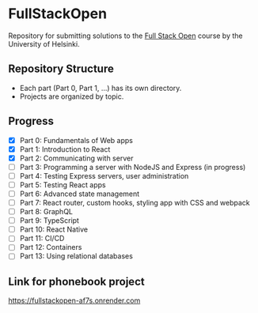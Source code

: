 # FullStackOpen

Repository for submitting solutions to the [Full Stack Open](https://fullstackopen.com/en/) course by the University of Helsinki.

## Repository Structure

- Each part (Part 0, Part 1, ...) has its own directory.
- Projects are organized by topic.

## Progress

- [x] Part 0: Fundamentals of Web apps
- [x] Part 1: Introduction to React
- [x] Part 2: Communicating with server
- [ ] Part 3: Programming a server with NodeJS and Express (in progress)
- [ ] Part 4: Testing Express servers, user administration
- [ ] Part 5: Testing React apps
- [ ] Part 6: Advanced state management
- [ ] Part 7: React router, custom hooks, styling app with CSS and webpack
- [ ] Part 8: GraphQL
- [ ] Part 9: TypeScript
- [ ] Part 10: React Native
- [ ] Part 11: CI/CD
- [ ] Part 12: Containers
- [ ] Part 13: Using relational databases

## Link for phonebook project

https://fullstackopen-af7s.onrender.com
